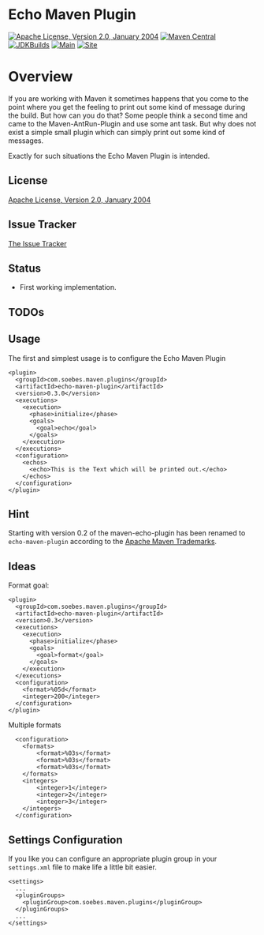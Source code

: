 # Echo Maven Plugin

[![Apache License, Version 2.0, January 2004][shield-license]][apache-license]
[![Maven Central][shield-central]][central-search]
[![JDKBuilds](https://github.com/khmarbaise/echo-maven-plugin/workflows/JDKBuilds/badge.svg)][jdkbuilds]
[![Main](https://github.com/khmarbaise/echo-maven-plugin/workflows/Main/badge.svg)][mainbuilds]
[![Site](https://github.com/khmarbaise/echo-maven-plugin/workflows/SitePublishing/badge.svg)][published-site]

# Overview

If you are working with Maven it sometimes happens that you come to the point
where you get the feeling to print out some kind of message during the build.
But how can you do that? Some people think a second time and came to the 
Maven-AntRun-Plugin and use some ant task. But why does not exist
a simple small plugin which can simply print out some kind of messages.

Exactly for such situations the Echo Maven Plugin is intended.


## License

[Apache License, Version 2.0, January 2004](http://www.apache.org/licenses/)

## Issue Tracker

[The Issue Tracker](https://github.com/khmarbaise/echo-maven-plugin/issues)

## Status

 * First working implementation.

## TODOs

## Usage

The first and simplest usage is to configure the Echo Maven Plugin

    <plugin>
      <groupId>com.soebes.maven.plugins</groupId>
      <artifactId>echo-maven-plugin</artifactId>
      <version>0.3.0</version>
      <executions>
        <execution>
          <phase>initialize</phase>
          <goals>
            <goal>echo</goal>
          </goals>
        </execution>
      </executions>
      <configuration>
        <echos>
          <echo>This is the Text which will be printed out.</echo>
        </echos>
      </configuration>
    </plugin>


## Hint

  Starting with version 0.2 of the maven-echo-plugin has been
  renamed to `echo-maven-plugin` according to the [Apache Maven Trademarks](https://maven.apache.org/guides/plugin/guide-java-plugin-development.html).

## Ideas

Format goal:

    <plugin>
      <groupId>com.soebes.maven.plugins</groupId>
      <artifactId>echo-maven-plugin</artifactId>
      <version>0.3</version>
      <executions>
        <execution>
          <phase>initialize</phase>
          <goals>
            <goal>format</goal>
          </goals>
        </execution>
      </executions>
      <configuration>
      	<format>%05d</format>
      	<integer>200</integer>
      </configuration>
    </plugin>

Multiple formats

      <configuration>
      	<formats>
      		<format>%03s</format>
      		<format>%03s</format>
      		<format>%03s</format>
      	</formats>
      	<integers>
      		<integer>1</integer>
      		<integer>2</integer>
      		<integer>3</integer>
      	</integers>
      </configuration>


## Settings Configuration

If you like you can configure an appropriate plugin group in your
`settings.xml` file to make life a little bit easier.

    <settings>
      ...
      <pluginGroups>
        <pluginGroup>com.soebes.maven.plugins</pluginGroup>
      </pluginGroups>
      ...
    </settings>

[maven-central]: http://search.maven.org/#search%7Cga%7C1%7Cg%3A%22com.soebes.maven.plugins%22%20a%3A%22echo-maven-plugin%22
[build-status]: https://travis-ci.org/khmarbaise/echo-maven-plugin.svg?branch=master
[shield-central]: https://img.shields.io/maven-central/v/com.soebes.maven.plugins/echo-maven-plugin.svg?label=Maven%20Central
[shield-license]: https://img.shields.io/github/license/khmarbaise/echo-maven-plugin.svg?label=License
[apache-license]: https://www.apache.org/licenses/
[jdkbuilds]: https://github.com/khmarbaise/echo-maven-plugin/actions?query=workflow%3AJDKBuilds
[mainbuilds]: https://github.com/khmarbaise/echo-maven-plugin/actions?query=workflow%3AMain
[published-site]: https://khmarbaise.github.io/echo-maven-plugin/
[central-search]: https://search.maven.org/search?q=%22com.soebes.maven.plugins%22%20AND%20a:%22echo-maven-plugin%22
